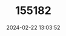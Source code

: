 ---
title: "155182"
category: "Pomadasys incisus"
draft: false
date: 2024-02-22 13:03:52
languages:
  Danish: ["Bastardgryntefisk"]
  Portuguese: ["Besugo (cinza)", "Bravura", "Museu", "Músico", "Peixe-aranha-raiado", "Peixe-bravura", "Roncadeira-preta", "Roncador", "Roncador-bravura", "Ronco", "Roncolho", "Rondone di mare", "Ronqueirão", "Roumbo", "Rouqueirão"]
  French: ["Crocro", "Grondeur Métis", "Ronfleur"]
  Undetermined: ["Kessi-kessi", "M'belle", "Mbélö", "Rum botj", "Sompat"]
  Greek, Modern (1453-): ["Prussiano", "Pseftogrylopsaro", "Ψευτογρυλόψαρο"]
  Arabic: ["Qefulli I Vjeshtes", "Qirrâq"]
  Spanish; Castilian: ["Roncador", "Ronco Mestizo"]
  Russian: ["пристипома"]
  English: ["Bastard Grunt"]
---